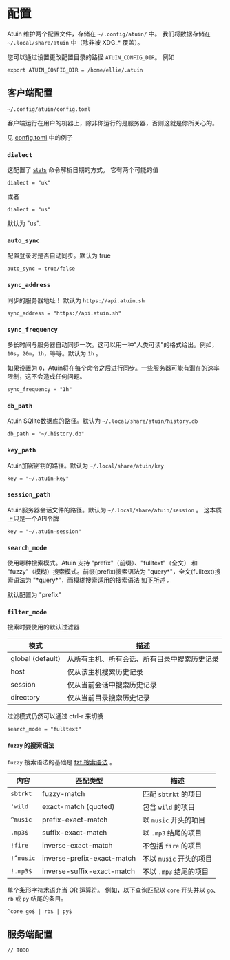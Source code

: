 # 配置

Atuin 维护两个配置文件，存储在 `~/.config/atuin/` 中。 我们将数据存储在 `~/.local/share/atuin` 中（除非被 XDG\_\* 覆盖）。

您可以通过设置更改配置目录的路径 `ATUIN_CONFIG_DIR`。 例如

```
export ATUIN_CONFIG_DIR = /home/ellie/.atuin
```

## 客户端配置

```
~/.config/atuin/config.toml
```

客户端运行在用户的机器上，除非你运行的是服务器，否则这就是你所关心的。

见 [config.toml](../../atuin-client/config.toml) 中的例子

### `dialect`

这配置了 [stats](stats.md) 命令解析日期的方式。 它有两个可能的值

```
dialect = "uk"
```

或者

```
dialect = "us"
```

默认为 "us".

### `auto_sync`

配置登录时是否自动同步。默认为 true

```
auto_sync = true/false
```

### `sync_address`

同步的服务器地址！ 默认为 `https://api.atuin.sh`

```
sync_address = "https://api.atuin.sh"
```

### `sync_frequency`

多长时间与服务器自动同步一次。这可以用一种"人类可读"的格式给出。例如，`10s`，`20m`，`1h`，等等。默认为 `1h` 。

如果设置为 `0`，Atuin将在每个命令之后进行同步。一些服务器可能有潜在的速率限制，这不会造成任何问题。

```
sync_frequency = "1h"
```

### `db_path`

Atuin SQlite数据库的路径。默认为 
`~/.local/share/atuin/history.db`

```
db_path = "~/.history.db"
```

### `key_path`

Atuin加密密钥的路径。默认为 
`~/.local/share/atuin/key`

```
key = "~/.atuin-key"
```

### `session_path`

Atuin服务器会话文件的路径。默认为 
`~/.local/share/atuin/session` 。 这本质上只是一个API令牌

```
key = "~/.atuin-session"
```

### `search_mode`

使用哪种搜索模式。Atuin 支持 "prefix"（前缀）、"fulltext"（全文） 和 "fuzzy"（模糊）搜索模式。前缀(prefix)搜索语法为 "query\*"，全文(fulltext)搜索语法为 "\*query\*"，而模糊搜索适用的搜索语法 [如下所述](#fuzzy-search-syntax) 。

默认配置为 "prefix"

### `filter_mode`

搜索时要使用的默认过滤器

| 模式   | 描述	|
|--------------- | --------------- |
| global (default)   | 从所有主机、所有会话、所有目录中搜索历史记录  |
| host   | 仅从该主机搜索历史记录   |
| session   | 仅从当前会话中搜索历史记录   |
| directory | 仅从当前目录搜索历史记录|

过滤模式仍然可以通过 ctrl-r 来切换


```
search_mode = "fulltext"
```

#### `fuzzy` 的搜索语法

`fuzzy` 搜索语法的基础是 [fzf 搜索语法](https://github.com/junegunn/fzf#search-syntax) 。

| 内容     | 匹配类型                 | 描述                          |
| --------- | -------------------------- | ------------------------------------ |
| `sbtrkt`  | fuzzy-match                | 匹配 `sbtrkt` 的项目           |
| `'wild`   | exact-match (quoted)       | 包含 `wild` 的项目            |
| `^music`  | prefix-exact-match         | 以 `music` 开头的项目        |
| `.mp3$`   | suffix-exact-match         | 以 `.mp3` 结尾的项目           |
| `!fire`   | inverse-exact-match        | 不包括 `fire` 的项目     |
| `!^music` | inverse-prefix-exact-match | 不以 `music` 开头的项目 |
| `!.mp3$`  | inverse-suffix-exact-match | 不以 `.mp3` 结尾的项目    |


单个条形字符术语充当 OR 运算符。 例如，以下查询匹配以 `core` 开头并以 `go`、`rb` 或 `py` 结尾的条目。

```
^core go$ | rb$ | py$
```

## 服务端配置

`// TODO`
